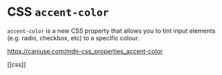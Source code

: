 # CSS `accent-color`

`accent-color` is a new CSS property that allows you to tint input elements (e.g. radio, checkbox, etc) to a specific colour.

https://caniuse.com/mdn-css_properties_accent-color

[[css]]